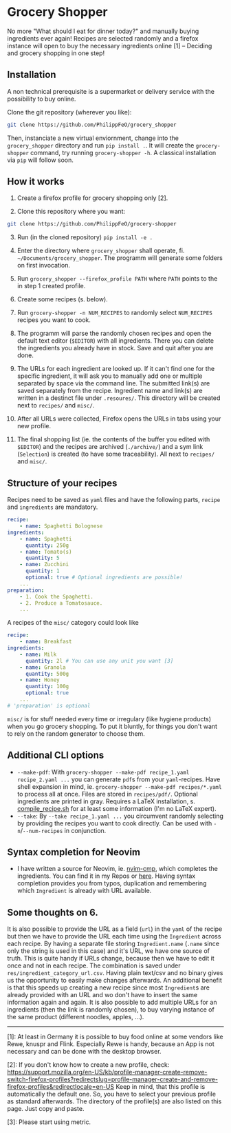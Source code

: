 # Grocery Shopper
No more "What should I eat for dinner today?" and manually buying ingredients ever again! Recipes are selected randomly and a firefox instance will open to buy the necessary ingredients online [1] – Deciding and grocery shopping in one step!


## Installation
A non technical prerequisite is a supermarket or delivery service with the possibility to buy online.

Clone the git repository (wherever you like):
```sh
git clone https://github.com/PhilippFeO/grocery_shopper
```
Then, instanciate a new virtual enviornment, change into the `grocery_shopper` directory and run `pip install .`. It will create the `grocery-shopper` command, try running `grocery-shopper -h`. A classical installation via `pip` will follow soon. 


## How it works
1. Create a firefox profile for grocery shopping only [2].

2. Clone this repository where you want:
```sh
git clone https://github.com/PhilippFeO/grocery-shopper
```

3. Run (in the cloned repository) `pip install -e .`

4. Enter the directory where `grocery_shopper` shall operate, fi. `~/Documents/grocery_shopper`. The programm will generate some folders on first invocation.

5. Run `grocery_shopper --firefox_profile PATH` where `PATH` points to the in step 1 created profile.

6. Create some recipes (s. below). 

7. Run `grocery-shopper -n NUM_RECIPES` to randomly select `NUM_RECIPES` recipes you want to cook.

8. The programm will parse the randomly chosen recipes and open the default text editor (`$EDITOR`) with all ingredients. There you can delete the ingredients you already have in stock. Save and quit after you are done. 

9. The URLs for each ingredient are looked up. If it can't find one for the specific ingredient, it will ask you to manually add one or multiple separated by space via the command line. The submitted link(s) are saved separately from the recipe. Ingredient name and link(s) are written in a destinct file under `.resoures/`. This directory will be created next to `recipes/` and `misc/`. 

10. After all URLs were collected, Firefox opens the URLs in tabs using your new profile. 

8. The final shopping list (ie. the contents of the buffer you edited with `$EDITOR`) and the recipes are archived (`./archive/`) and a sym link (`Selection`) is created (to have some traceability). All next to `recipes/` and `misc/`. 


## Structure of your recipes
Recipes need to be saved as `yaml` files and have the following parts, `recipe` and `ingredients` are mandatory.
```yaml
recipe:
    - name: Spaghetti Bolognese
ingredients:
    - name: Spaghetti
      quantity: 250g
    - name: Tomato(s)
      quantity: 5
    - name: Zucchini
      quantity: 1
      optional: true # Optional ingredients are possible!
    ...
preparation:
    - 1. Cook the Spaghetti.
    - 2. Produce a Tomatosauce.
    ...
```

A recipes of the `misc/` category could look like
```yaml
recipe:
    - name: Breakfast
ingredients:
    - name: Milk
      quantity: 2l # You can use any unit you want [3]
    - name: Granola
      quantity: 500g
    - name: Honey
      quantity: 100g
      optional: true
    ...
# 'preparation' is optional
```

`misc/` is for stuff needed every time or irregulary (like hygiene products) when you go grocery shopping. To put it bluntly, for things you don't want to rely on the random generator to choose them.


## Additional CLI options
- `--make-pdf`: With `grocery-shopper --make-pdf recipe_1.yaml recipe_2.yaml ...` you can generate `pdf`s from your `yaml`-recipes. Have shell expansion in mind, ie. `grocery-shopper --make-pdf recipes/*.yaml` to process all at once. Files are stored in `recipes/pdf/`. Optional ingredients are printed in gray. Requires a LaTeX installation, s. [compile_recipe.sh](./grocery_shopper/compile_recipe.sh) for at least some information (I'm no LaTeX expert).
- `--take`: By `--take recipe_1.yaml ...` you circumvent randomly selecting by providing the recipes you want to cook directly. Can be used with `-n`/`--num-recipes` in conjunction.


## Syntax completion for Neovim
- I have written a source for Neovim, ie. [nvim-cmp](https://github.com/hrsh7th/nvim-cmp), which completes the ingredients. You can find it in my Repos or [here](https://github.com/PhilippFeO/cmp-csv). Having syntax completion provides you from typos, duplication and remembering which `Ingredient` is already with URL available.


## Some thoughts on 6.
It is also possible to provide the URL as a field (`url`) in the `yaml` of the recipe but then we have to provide the URL each time using the `Ingredient` across each recipe. By having a separate file storing `Ingredient.name` (`.name` since only the string is used in this case) and it's URL, we have one source of truth. This is quite handy if URLs change, because then we have to edit it once and not in each recipe. The combination is saved under `res/ingredient_category_url.csv`. Having plain text/csv and no binary gives us the opportunity to easily make changes afterwards. An additional benefit is that this speeds up creating a new recipe since most `Ingredient`s are already provided with an URL and wo don't have to insert the same information again and again. It is also possible to add multiple URLs for an ingredients (then the link is randomly chosen), to buy varying instance of the same product (different noodles, apples, ...).

---

[1]: At least in Germany it is possible to buy food online at some vendors like Rewe, knuspr and Flink. Especially Rewe is handy, because an App is not necessary and can be done with the desktop browser.

[2]: If you don't know how to create a new profile, check: https://support.mozilla.org/en-US/kb/profile-manager-create-remove-switch-firefox-profiles?redirectslug=profile-manager-create-and-remove-firefox-profiles&redirectlocale=en-US Keep in mind, that this profile is automatically the default one. So, you have to select your previous profile as standard afterwards. The directory of the profile(s) are also listed on this page. Just copy and paste.

[3]: Please start using metric.

